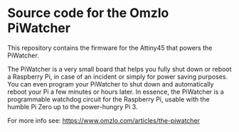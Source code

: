 # Source code for the Omzlo PiWatcher

This repository contains the firmware for the Attiny45 that powers the PiWatcher.

The PiWatcher is a very small board that helps you fully shut down or reboot a Raspberry Pi, in case of an incident or simply for power saving purposes. You can even program your PiWatcher to shut down and automatically reboot your Pi a few minutes or hours later. In essence, the PiWatcher is a programmable watchdog circuit for the Raspberry Pi, usable with the humble Pi Zero up to the power-hungry Pi 3.

For more info see:
https://www.omzlo.com/articles/the-piwatcher
